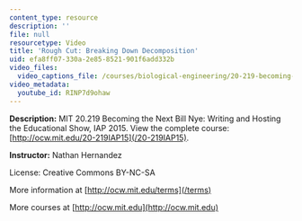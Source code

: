```yaml
---
content_type: resource
description: ''
file: null
resourcetype: Video
title: 'Rough Cut: Breaking Down Decomposition'
uid: efa8ff07-330a-2e85-8521-901f6add332b
video_files:
  video_captions_file: /courses/biological-engineering/20-219-becoming-the-next-bill-nye-writing-and-hosting-the-educational-show-january-iap-2015/student-projects/nathan-hernandezs-project/rough-cut-breaking-down-decomposition/RINP7d9ohaw.vtt
video_metadata:
  youtube_id: RINP7d9ohaw
---
```


**Description:** MIT 20.219 Becoming the Next Bill Nye: Writing and Hosting the Educational Show, IAP 2015. View the complete course: [http://ocw.mit.edu/20-219IAP15](/20-219IAP15).

**Instructor:** Nathan Hernandez

License: Creative Commons BY-NC-SA

More information at [http://ocw.mit.edu/terms](/terms)

More courses at [http://ocw.mit.edu](http://ocw.mit.edu)